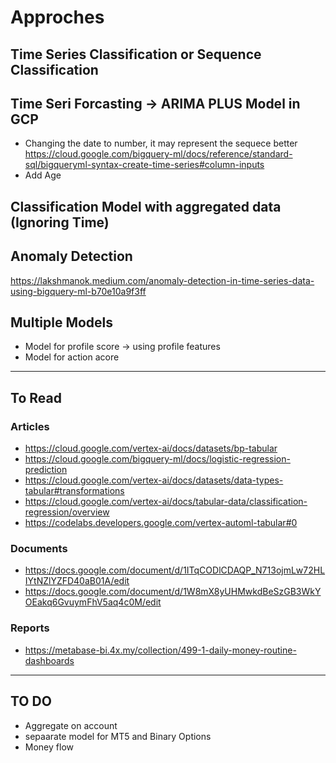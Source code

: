 # Approches
## Time Series Classification or Sequence Classification
## Time Seri Forcasting -> ARIMA PLUS Model in GCP
- Changing the date to number, it may represent the sequece better
https://cloud.google.com/bigquery-ml/docs/reference/standard-sql/bigqueryml-syntax-create-time-series#column-inputs
- Add Age
## Classification Model with aggregated data (Ignoring Time)
## Anomaly Detection
https://lakshmanok.medium.com/anomaly-detection-in-time-series-data-using-bigquery-ml-b70e10a9f3ff

## Multiple Models
- Model for profile score -> using profile features
- Model for action acore 


------------------------------
## To Read
### Articles
- https://cloud.google.com/vertex-ai/docs/datasets/bp-tabular
- https://cloud.google.com/bigquery-ml/docs/logistic-regression-prediction
- https://cloud.google.com/vertex-ai/docs/datasets/data-types-tabular#transformations
- https://cloud.google.com/vertex-ai/docs/tabular-data/classification-regression/overview
- https://codelabs.developers.google.com/vertex-automl-tabular#0

### Documents
- https://docs.google.com/document/d/1ITqCODlCDAQP_N713ojmLw72HLIYtNZlYZFD40aB01A/edit
- https://docs.google.com/document/d/1W8mX8yUHMwkdBeSzGB3WkYOEakq6GvuymFhV5aq4c0M/edit

### Reports
- https://metabase-bi.4x.my/collection/499-1-daily-money-routine-dashboards

--------------
## TO DO
- Aggregate on account
- sepaarate model for MT5 and Binary Options
- Money flow